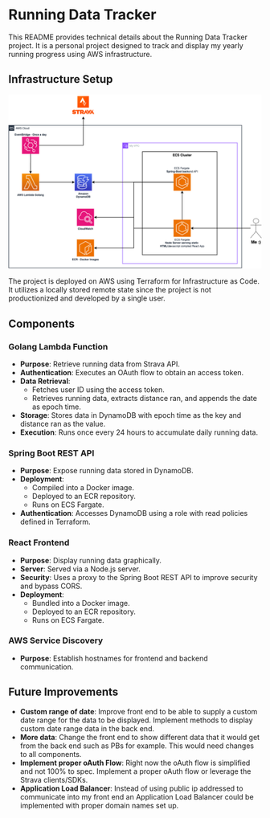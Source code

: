 # Running Data Tracker

This README provides technical details about the Running Data Tracker project. It is a personal project designed to track and display my yearly running progress using AWS infrastructure.

## Infrastructure Setup

![Architecture Diagram](running-tracker-app-HLD.png)

The project is deployed on AWS using Terraform for Infrastructure as Code. It utilizes a locally stored remote state since the project is not productionized and developed by a single user.

## Components

### Golang Lambda Function

- **Purpose**: Retrieve running data from Strava API.
- **Authentication**: Executes an OAuth flow to obtain an access token.
- **Data Retrieval**:
  - Fetches user ID using the access token.
  - Retrieves running data, extracts distance ran, and appends the date as epoch time.
- **Storage**: Stores data in DynamoDB with epoch time as the key and distance ran as the value.
- **Execution**: Runs once every 24 hours to accumulate daily running data.

### Spring Boot REST API

- **Purpose**: Expose running data stored in DynamoDB.
- **Deployment**:
  - Compiled into a Docker image.
  - Deployed to an ECR repository.
  - Runs on ECS Fargate.
- **Authentication**: Accesses DynamoDB using a role with read policies defined in Terraform.

### React Frontend

- **Purpose**: Display running data graphically.
- **Server**: Served via a Node.js server.
- **Security**: Uses a proxy to the Spring Boot REST API to improve security and bypass CORS.
- **Deployment**:
  - Bundled into a Docker image.
  - Deployed to an ECR repository.
  - Runs on ECS Fargate.

### AWS Service Discovery

- **Purpose**: Establish hostnames for frontend and backend communication.

## Future Improvements

- **Custom range of date**: Improve front end to be able to supply a custom date range for the data to be displayed. Implement methods to display custom date range data in the back end.
- **More data**: Change the front end to show different data that it would get from the back end such as PBs for example. This would need changes to all components.
- **Implement proper oAuth Flow**: Right now the oAuth flow is simplified and not 100% to spec. Implement a proper oAuth flow or leverage the Strava clients/SDKs.
- **Application Load Balancer**: Instead of using public ip addressed to communicate into my front end an Application Load Balancer could be implemented with proper domain names set up.
